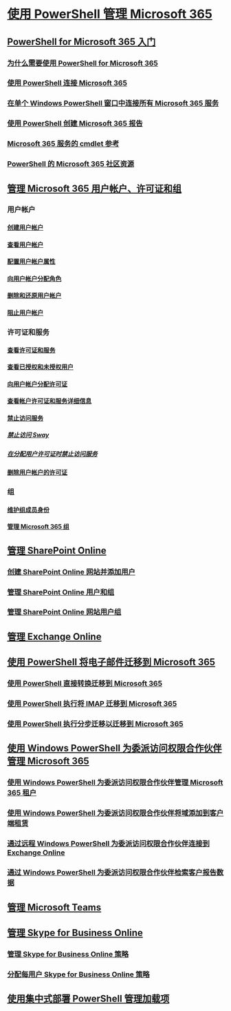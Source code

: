 
# [使用 PowerShell 管理 Microsoft 365](manage-office-365-with-office-365-powershell.md)
## [PowerShell for Microsoft 365 入门](getting-started-with-office-365-powershell.md)
### [为什么需要使用 PowerShell for Microsoft 365](why-you-need-to-use-office-365-powershell.md)
### [使用 PowerShell 连接 Microsoft 365](connect-to-office-365-powershell.md)
### [在单个 Windows PowerShell 窗口中连接所有 Microsoft 365 服务](connect-to-all-office-365-services-in-a-single-windows-powershell-window.md)
### [使用 PowerShell 创建 Microsoft 365 报告](use-windows-powershell-to-create-reports-in-office-365.md)
### [Microsoft 365 服务的 cmdlet 参考](cmdlet-references-for-office-365-services.md)
### [PowerShell 的 Microsoft 365 社区资源](office-365-powershell-community-resources.md)

## [管理 Microsoft 365 用户帐户、许可证和组](manage-user-accounts-and-licenses-with-office-365-powershell.md)

### 用户帐户
#### [创建用户帐户](create-user-accounts-with-office-365-powershell.md)
#### [查看用户帐户](view-user-accounts-with-office-365-powershell.md)
#### [配置用户帐户属性](configure-user-account-properties-with-office-365-powershell.md)
#### [向用户帐户分配角色](assign-roles-to-user-accounts-with-office-365-powershell.md)
#### [删除和还原用户帐户](delete-and-restore-user-accounts-with-office-365-powershell.md)
#### [阻止用户帐户](block-user-accounts-with-office-365-powershell.md)

### 许可证和服务
#### [查看许可证和服务](view-licenses-and-services-with-office-365-powershell.md)
#### [查看已授权和未授权用户](view-licensed-and-unlicensed-users-with-office-365-powershell.md)
#### [向用户帐户分配许可证](assign-licenses-to-user-accounts-with-office-365-powershell.md)
#### [查看帐户许可证和服务详细信息](view-account-license-and-service-details-with-office-365-powershell.md)
#### [禁止访问服务](disable-access-to-services-with-office-365-powershell.md)
##### [禁止访问 Sway](disable-access-to-sway-with-office-365-powershell.md)
##### [在分配用户许可证时禁止访问服务](disable-access-to-services-while-assigning-user-licenses.md)
#### [删除用户帐户的许可证](remove-licenses-from-user-accounts-with-office-365-powershell.md)

### 组
#### [维护组成员身份](maintain-group-membership-with-office-365-powershell.md)
#### [管理 Microsoft 365 组](manage-office-365-groups-with-powershell.md)

## [管理 SharePoint Online](manage-sharepoint-online-with-office-365-powershell.md)
### [创建 SharePoint Online 网站并添加用户](create-sharepoint-sites-and-add-users-with-powershell.md)
### [管理 SharePoint Online 用户和组](manage-sharepoint-users-and-groups-with-powershell.md)
### [管理 SharePoint Online 网站用户组](manage-sharepoint-site-groups-with-powershell.md)
## [管理 Exchange Online](https://docs.microsoft.com/powershell/exchange/connect-to-exchange-online-powershell)
## [使用 PowerShell 将电子邮件迁移到 Microsoft 365](use-powershell-for-email-migration-to-office-365.md)
### [使用 PowerShell 直接转换迁移到 Microsoft 365](use-powershell-to-perform-a-cutover-migration-to-office-365.md)
### [使用 PowerShell 执行将 IMAP 迁移到 Microsoft 365](use-powershell-to-perform-an-imap-migration-to-office-365.md)
### [使用 PowerShell 执行分步迁移以迁移到 Microsoft 365](use-powershell-to-perform-a-staged-migration-to-office-365.md)
## [使用 Windows PowerShell 为委派访问权限合作伙伴管理 Microsoft 365](manage-office-365-with-windows-powershell-for-delegated-access-permissions-dap-p.md)
### [使用 Windows PowerShell 为委派访问权限合作伙伴管理 Microsoft 365 租户](manage-office-365-tenants-with-windows-powershell-for-delegated-access-permissio.md)
### [使用 Windows PowerShell 为委派访问权限合作伙伴将域添加到客户端租赁](add-a-domain-to-a-client-tenancy-with-windows-powershell-for-delegated-access-pe.md)
### [通过远程 Windows PowerShell 为委派访问权限合作伙伴连接到 Exchange Online](connect-to-exchange-online-tenants-with-remote-windows-powershell-for-delegated.md)
### [通过 Windows PowerShell 为委派访问权限合作伙伴检索客户报告数据](retrieve-customer-tenant-reporting-data-with-windows-powershell-for-delegated-ac.md)
## [管理 Microsoft Teams](https://docs.microsoft.com/microsoftteams/teams-powershell-install)
## [管理 Skype for Business Online](manage-skype-for-business-online-with-office-365-powershell.md)
### [管理 Skype for Business Online 策略](manage-skype-for-business-online-policies-with-office-365-powershell.md)
### [分配每用户 Skype for Business Online 策略](assign-per-user-skype-for-business-online-policies-with-office-365-powershell.md)
## [使用集中式部署 PowerShell 管理加载项](use-the-centralized-deployment-powershell-cmdlets-to-manage-add-ins.md) 
